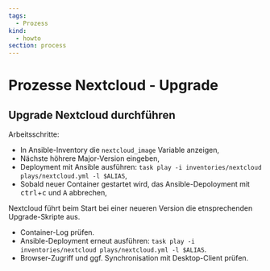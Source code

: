```yaml
---
tags:
  - Prozess
kind:
  - howto
section: process
---
```

# Prozesse Nextcloud - Upgrade

## Upgrade Nextcloud durchführen

Arbeitsschritte:

* In Ansible-Inventory die `nextcloud_image` Variable anzeigen,
* Nächste höhrere Major-Version eingeben,
* Deployment mit Ansible ausführen: `task play -i inventories/nextcloud plays/nextcloud.yml -l $ALIAS`,
* Sobald neuer Container gestartet wird, das Ansible-Depoloyment mit <kbd>ctrl</kbd>+<kbd>c</kbd> und <kbd>A</kbd> abbrechen,

Nextcloud führt beim Start bei einer neueren Version die etnsprechenden Upgrade-Skripte aus.

* Container-Log prüfen.
* Ansible-Deployment erneut ausführen: `task play -i inventories/nextcloud plays/nextcloud.yml -l $ALIAS`.
* Browser-Zugriff und ggf. Synchronisation mit Desktop-Client prüfen.